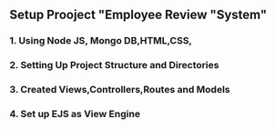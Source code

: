 ## Setup Prooject "Employee Review "System"
### 1. Using Node JS, Mongo DB,HTML,CSS,
### 2. Setting Up Project Structure and Directories
### 3. Created Views,Controllers,Routes and Models
### 4. Set up EJS as View Engine